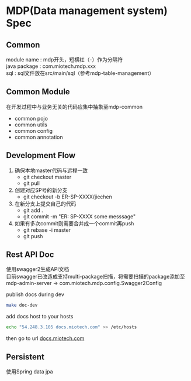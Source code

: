 # MDP(Data management system) Spec

## Common
module name : mdp开头，短横杠（-）作为分隔符 <br>
java package : com.miotech.mdp.xxx <br>
sql : sql文件放在src/main/sql（参考mdp-table-management）

## Common Module
在开发过程中与业务无关的代码应集中抽象至mdp-common <br>
  - common pojo
  - common utils
  - common config
  - common annotation

## Development Flow
1. 确保本地master代码与远程一致
    - git checkout master
    - git pull
2. 创建对应SP号的新分支
    - git checkout -b ER-SP-XXXX/jiechen
3. 在新分支上提交自己的代码
    - git add .
    - git commit -m "ER: SP-XXXX some messsage"
4. 如果有多次commit则需要合并成一个commit再push
    - git rebase -i master
    - git push
    
## Rest API Doc

使用swagger2生成API文档 <br>
目前swagger已改造成支持multi-package扫描，将需要扫描的package添加至mdp-admin-server -> com.miotech.mdp.config.Swagger2Config

publish docs during dev

```sh 
make doc-dev
```

add docs host to your hosts
```sh 
echo "54.248.3.105 docs.miotech.com" >> /etc/hosts

```

then go to url [docs.miotech.com](http://docs.miotech.com)

## Persistent
使用Spring data jpa


